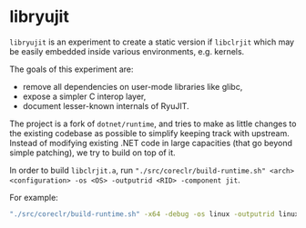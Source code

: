 # libryujit
`libryujit` is an experiment to create a static version if `libclrjit` which may be easily embedded inside various environments, e.g. kernels.

The goals of this experiment are:
- remove all dependencies on user-mode libraries like glibc,
- expose a simpler C interop layer,
- document lesser-known internals of RyuJIT.

The project is a fork of `dotnet/runtime`, and tries to make as little changes to the existing codebase as possible to simplify keeping track with upstream. Instead of modifying existing .NET code in large capacities (that go beyond simple patching), we try to build on top of it.

In order to build `libclrjit.a`, run `"./src/coreclr/build-runtime.sh" <arch> <configuration> -os <OS> -outputrid <RID> -component jit`.

For example:
```sh
"./src/coreclr/build-runtime.sh" -x64 -debug -os linux -outputrid linux-x64 -component jit`.
```
